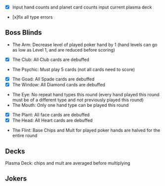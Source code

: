 - [x] Input hand counts and planet card counts
input current plasma deck
- [x]fix all type errors

## Boss Blinds
- The Arm: Decrease level of played poker hand by 1 (hand levels can go as low as Level 1, and are reduced before scoring)	
- [x] The Club:	All Club cards are debuffed	
- The Psychic:	Must play 5 cards (not all cards need to score)	
- [x] The Goad:	All Spade cards are debuffed	
- [x] The Window: All Diamond cards are debuffed
- The Eye:	No repeat hand types this round (every hand played this round must be of a different type and not previously played this round)	
- The Mouth:	Only one hand type can be played this round	
- [x] The Plant:	All face cards are debuffed	
- [x] The Head:	All Heart cards are debuffed	
- The Flint:	Base Chips and Mult for played poker hands are halved for the entire round	

## Decks
Plasma Deck: chips and mult are averaged before multiplying


## Jokers
